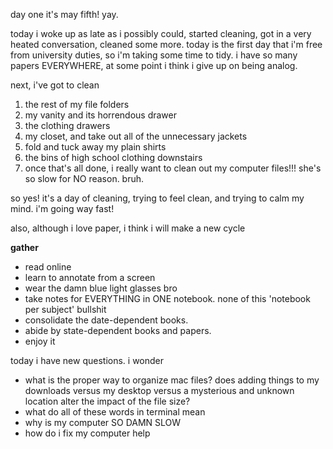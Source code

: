day one
it's may fifth! yay.

today i woke up as late as i possibly could,
started cleaning,
got in a very heated conversation,
cleaned some more.
today is the first day that i'm free from university duties, so i'm taking some time to tidy. i have so many papers EVERYWHERE, at some point i think i give up on being analog.

next, i've got to clean
<ol>
  <li>the rest of my file folders</li>
  <li>my vanity and its horrendous drawer</li>
  <li>the clothing drawers</li>
  <li>my closet, and take out all of the unnecessary jackets</li>
  <li>fold and tuck away my plain shirts</li>
  <li>the bins of high school clothing downstairs</li>
  <li>once that's all done, i really want to clean out my computer files!!! she's so slow for NO reason. bruh.</li>
</ol>

so yes! it's a day of cleaning, trying to feel clean, and trying to calm my mind. i'm going way fast!

also, although i love paper, i think i will make a new cycle

**gather**
- read online
- learn to annotate from a screen
- wear the damn blue light glasses bro
- take notes for EVERYTHING in ONE notebook. none of this 'notebook per subject' bullshit
- consolidate the date-dependent books.
- abide by state-dependent books and papers.
- enjoy it

today i have new questions. i wonder
- what is the proper way to organize mac files? does adding things to my downloads versus my desktop versus a mysterious and unknown location alter the impact of the file size?
- what do all of these words in terminal mean
- why is my computer SO DAMN SLOW
- how do i fix my computer help
